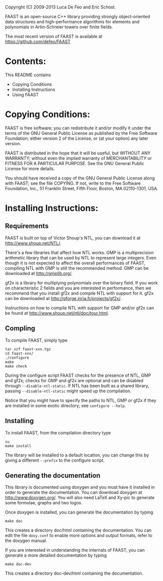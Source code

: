 Copyright (C) 2009-2013 Luca De Feo and Eric Schost.

FAAST is an open-source C++ library providing strongly object-oriented
data structures and high-performance algorithms for elements and
polynomials in Artin-Schreier towers over finite fields.

The most recent version of FAAST is available at
https://github.com/defeo/FAAST

Contents:
=========

This README contains

 - Copying Conditions
 - Installing Instructions
 - Using FAAST


Copying Conditions:
===================

FAAST is free software; you can redistribute it and/or modify it under
the terms of the GNU General Public License as published by the Free
Software Foundation; either version 2 of the License, or (at your
option) any later version.

FAAST is distributed in the hope that it will be useful, but WITHOUT
ANY WARRANTY; without even the implied warranty of MERCHANTABILITY or
FITNESS FOR A PARTICULAR PURPOSE. See the GNU General Public License
for more details.

You should have received a copy of the GNU General Public License
along with FAAST; see the file COPYING. If not, write to the Free
Software Foundation, Inc., 51 Franklin Street, Fifth Floor, Boston, MA
02110-1301, USA.


Installing Instructions:
========================

Requirements
------------
FAAST is built on top of Victor Shoup's NTL, you can download it at
http://www.shoup.net/NTL/.

There's a few libraries that affect how NTL works. GMP is a
multiprecision arithmetic library that can be used by NTL to represent
large integers. Even though it is not expected to affect the overall
performances of FAAST, compiling NTL with GMP is still the recommended
method. GMP can be downloaded at http://gmplib.org/.

gf2x is a library for multiplying polynomials over the binary
field. If you work on characteristic 2 fields and you are interested
in performance, then we recommend that you install gf2x and compile
NTL with support for it. gf2x can be downloaded at
http://gforge.inria.fr/projects/gf2x/.

Instructions on how to compile NTL with support for GMP and/or gf2x
can be found at http://www.shoup.net/ntl/doc/tour.html.

Compling
--------
To compile FAAST, simply type

	tar xzf faast-xxx.tgz
	cd faast-xxx/
	./configure
	make
	make check

During the configure script FAAST checks for the presence of NTL,
GMP and gf2x; checks for GMP and gf2x are optional and can be disabled
through `--disable-ntl-static`. If NTL has been built as a shared library,
passing `--disable-ntl-static` might speed up the compilation.

Notice that you might have to specify the paths to NTL, GMP 
or gf2x if they are installed in some exotic directory; see `configure --help`.

Installing
----------
To install FAAST, from the compilation directory type

	su
	make install

The library will be installed to a default location, you can
change this by giving a different `--prefix` to the configure script.

Generating the documentation
----------------------------
This library is documented using doxygen and you must have it
installed in order to generate the documentation. You can download
doxygen at http://www.doxygen.org/. You will also need LaTeX and
Xy-pic to generate some formulae, graphs and two logos.

Once doxygen is installed, you can generate the documentation by typing

	make doc

This creates a directory doc/html containing the documentation. You
can edit the file `doxy.conf` to enable more options and output formats,
refer to the doxygen manual.

If you are interested in understanding the internals of FAAST, you can
generate a more detailed documentation by typing

	make doc-dev

This creates a directory doc-dev/html containing the documentation.
